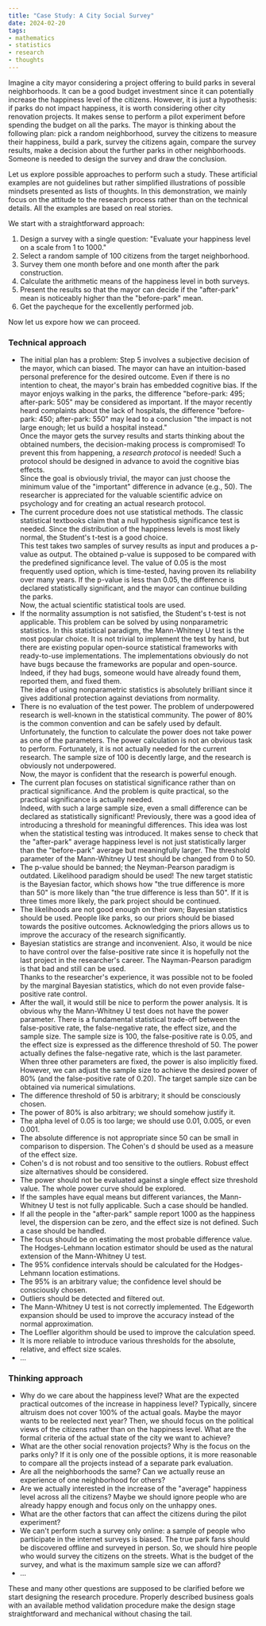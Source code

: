 ```yaml
---
title: "Case Study: A City Social Survey"
date: 2024-02-20
tags:
- mathematics
- statistics
- research
- thoughts
---
```


Imagine a city mayor considering a project offering to build parks in several neighborhoods.
It can be a good budget investment since it can potentially increase the happiness level of the citizens.
However, it is just a hypothesis: if parks do not impact happiness,
  it is worth considering other city renovation projects.
It makes sense to perform a pilot experiment before spending the budget on all the parks.
The mayor is thinking about the following plan:
  pick a random neighborhood,
  survey the citizens to measure their happiness,
  build a park,
  survey the citizens again,
  compare the survey results,
  make a decision about the further parks in other neighborhoods.
Someone is needed to design the survey and draw the conclusion.

Let us explore possible approaches to perform such a study.
These artificial examples are not guidelines
  but rather simplified illustrations of possible mindsets presented as lists of thoughts.
In this demonstration, we mainly focus on the attitude to the research process rather than on the technical details.
All the examples are based on real stories.

<!--more-->

We start with a straightforward approach:

1. Design a survey with a single question:
   "Evaluate your happiness level on a scale from 1 to 1000."
2. Select a random sample of 100 citizens from the target neighborhood.
3. Survey them one month before and one month after the park construction.
4. Calculate the arithmetic means of the happiness level in both surveys.
5. Present the results so that the mayor can decide
     if the "after-park" mean is noticeably higher than the "before-park" mean.
6. Get the paycheque for the excellently performed job.

Now let us expore how we can proceed.

### Technical approach

* The initial plan has a problem: Step 5 involves a subjective decision of the mayor, which can biased.
  The mayor can have an intuition-based personal preference for the desired outcome.
  Even if there is no intention to cheat, the mayor's brain has embedded cognitive bias.
  If the mayor enjoys walking in the parks,
    the difference "before-park: 495; after-park: 505" may be considered as important.
  If the mayor recently heard complaints about the lack of hospitals,
    the difference "before-park: 450; after-park: 550" may lead to a conclusion
    "the impact is not large enough; let us build a hospital instead."  
  Once the mayor gets the survey results and starts thinking about the obtained numbers,
    the decision-making process is compromised!
  To prevent this from happening, a *research protocol* is needed!
  Such a protocol should be designed in advance to avoid the cognitive bias effects.  
  Since the goal is obviously trivial,
    the mayor can just choose the minimum value of the "important" difference in advance (e.g., 50).
  The researcher is appreciated for the valuable scientific advice on psychology
    and for creating an actual research protocol.
* The current procedure does not use statistical methods.
  The classic statistical textbooks claim that a null hypothesis significance test is needed.
  Since the distribution of the happiness levels is most likely normal,
    the Student's t-test is a good choice.  
  This test takes two samples of survey results as input and produces a p-value as output.
  The obtained p-value is supposed to be compared with the predefined significance level.
  The value of 0.05 is the most frequently used option,
    which is time-tested, having proven its reliability over many years.
  If the p-value is less than 0.05, the difference is declared statistically significant,
    and the mayor can continue building the parks.  
  Now, the actual scientific statistical tools are used.
* If the normality assumption is not satisfied, the Student's t-test is not applicable.
  This problem can be solved by using nonparametric statistics.
  In this statistical paradigm, the Mann-Whitney U test is the most popular choice.
  It is not trivial to implement the test by hand,
    but there are existing popular open-source statistical frameworks with ready-to-use implementations.
  The implementations obviously do not have bugs because the frameworks are popular and open-source.
  Indeed, if they had bugs, someone would have already found them, reported them, and fixed them.  
  The idea of using nonparametric statistics is absolutely brilliant
    since it gives additional protection against deviations from normality.
* There is no evaluation of the test power.
  The problem of underpowered research is well-known in the statistical community.
  The power of 80% is the common convention and can be safely used by default.  
  Unfortunately, the function to calculate the power does not take power as one of the parameters.
  The power calculation is not an obvious task to perform.
  Fortunately, it is not actually needed for the current research.
  The sample size of 100 is decently large, and the research is obviously not underpowered.  
  Now, the mayor is confident that the research is powerful enough.
* The current plan focuses on statistical significance rather than on practical significance.
  And the problem is quite practical, so the practical significance is actually needed.  
  Indeed, with such a large sample size, even a small difference can be declared as statistically significant!
  Previously, there was a good idea of introducing a threshold for meaningful differences.
  This idea was lost when the statistical testing was introduced.
  It makes sense to check that the "after-park" average happiness level
    is not just statistically larger than the "before-park" average
    but meaningfully larger.
  The threshold parameter of the Mann-Whitney U test should be changed from 0 to 50.
* The p-value should be banned; the Neyman-Pearson paradigm is outdated.
  Likelihood paradigm should be used!
  The new target statistic is the Bayesian factor, which shows how
    "the true difference is more than 50" is more likely than
    "the true difference is less than 50".
  If it is three times more likely, the park project should be continued.
* The likelihoods are not good enough on their own; Bayesian statistics should be used.
  People like parks, so our priors should be biased towards the positive outcomes.
  Acknowledging the priors allows us to improve the accuracy of the research significantly.
* Bayesian statistics are strange and inconvenient.
  Also, it would be nice to have control over the false-positive rate
    since it is hopefully not the last project in the researcher's career.
  The Nayman-Pearson paradigm is that bad and still can be used.  
  Thanks to the researcher's experience, it was possible not to be fooled by the marginal Bayesian statistics,
    which do not even provide false-positive rate control.
* After the wall, it would still be nice to perform the power analysis.
  It is obvious why the Mann-Whitney U test does not have the power parameter.
  There is a fundamental statistical trade-off between
    the false-positive rate,
    the false-negative rate,
    the effect size,
    and the sample size.
  The sample size is 100, the false-positive rate is 0.05,
    and the effect size is expressed as the difference threshold of 50.
  The power actually defines the false-negative rate, which is the last parameter.
  When three other parameters are fixed, the power is also implicitly fixed.
  However, we can adjust the sample size to achieve the desired power of 80% (and the false-positive rate of 0.20).
  The target sample size can be obtained via numerical simulations.
* The difference threshold of 50 is arbitrary; it should be consciously chosen.
* The power of 80% is also arbitrary; we should somehow justify it.
* The alpha level of 0.05 is too large; we should use 0.01, 0.005, or even 0.001.
* The absolute difference is not appropriate since 50 can be small in comparison to dispersion.
  The Cohen's d should be used as a measure of the effect size.
* Cohen's d is not robust and too sensitive to the outliers.
  Robust effect size alternatives should be considered.
* The power should not be evaluated against a single effect size threshold value.
  The whole power curve should be explored.
* If the samples have equal means but different variances,
  the Mann-Whitney U test is not fully applicable.
  Such a case should be handled.
* If all the people in the "after-park" sample report 1000 as the happiness level,
    the dispersion can be zero, and the effect size is not defined.
  Such a case should be handled.
* The focus should be on estimating the most probable difference value.
  The Hodges-Lehmann location estimator should be used as the natural extension of the Mann-Whitney U test.
* The 95% confidence intervals should be calculated for the Hodges-Lehmann location estimations.
* The 95% is an arbitrary value; the confidence level should be consciously chosen.
* Outliers should be detected and filtered out.
* The Mann-Whitney U test is not correctly implemented.
  The Edgeworth expansion should be used to improve the accuracy instead of the normal approximation.
* The Loefller algorithm should be used to improve the calculation speed.
* It is more reliable to introduce various thresholds for the absolute, relative, and effect size scales.
* ...

### Thinking approach

* Why do we care about the happiness level?
  What are the expected practical outcomes of the increase in happiness level?
  Typically, sincere altruism does not cover 100% of the actual goals.
  Maybe the mayor wants to be reelected next year?
  Then, we should focus on the political views of the citizens rather than on the happiness level.
  What are the formal criteria of the actual state of the city we want to achieve?
* What are the other social renovation projects?
  Why is the focus on the parks only?
  If it is only one of the possible options,
    it is more reasonable to compare all the projects instead of a separate park evaluation.
* Are all the neighborhoods the same?
  Can we actually reuse an experience of one neighborhood for others?
* Are we actually interested in the increase of the "average" happiness level across all the citizens?
  Maybe we should ignore people who are already happy enough and focus only on the unhappy ones.
* What are the other factors that can affect the citizens during the pilot experiment?
* We can't perform such a survey only online: a sample of people who participate in the internet surveys is biased.
  The true park fans should be discovered offline and surveyed in person.
  So, we should hire people who would survey the citizens on the streets.
  What is the budget of the survey, and what is the maximum sample size we can afford?
* ...

These and many other questions are supposed to be clarified before we start designing the research procedure.
Properly described business goals with an available method validation procedure
  make the design stage straightforward and mechanical without chasing the tail.
